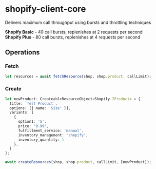 # shopify-client-core

Delivers maximum call throughput using bursts and throttling techniques

**Shopify Basic** - 40 call bursts, replenishes at 2 requests per second
**Shopify Plus** - 80 call bursts, replenishes at 4 requests per second


## Operations

### Fetch
``` ts
let resources = await fetchResource(shop, shop.product, callLimit);
```

### Create
``` ts
let newProduct: CreateableResourceObject<Shopify.IProduct> = {
  title: `Test Product`,
  options: [{ name: 'Size' }],
  variants: [
    {
      option1: 'S',
      price: '9.99',
      fulfillment_service: 'manual',
      inventory_management: 'shopify',
      inventory_quantity: 1
    },
  ]
};

await createResources(shop, shop.product, callLimit, [newProduct]);
```

